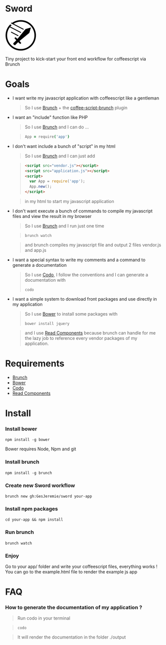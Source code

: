 Sword
=====

![Sword](/sword.png)

Tiny project to kick-start your front end workflow for coffeescript via Brunch

Goals
=====

- I want write my javascript application with coffeescript like a gentleman

	> So I use [Brunch](http://brunch.io) + the [coffee-script-brunch](https://www.npmjs.org/package/coffee-script-brunch) plugin

- I want an "include" function like PHP

	> So I use [Brunch](http://brunch.io) and I can do ...

	> ```coffeescript
	> App = require('app')
	> ```

- I don't want include a bunch of "script" in my html

	> So I use [Brunch](http://brunch.io) and I can just add 

	> ```html
	> <script src="vendor.js"></script>
	> <script src="application.js"></script>
	> <script>
	>	var App = require('app');
	>	App.new();
	> </script>
	> ```

	> in my html to start my javascript application

- I don't want execute a bunch of commands to compile my javascript files and view the result in my browser

	> So I use [Brunch](http://brunch.io) and I run just one time

	> ```terminal
	> brunch watch
	> ```

	> and brunch compiles my javascript file and output 2 files vendor.js and app.js

- I want a special syntax to write my comments and a command to generate a documentation

	> So I use [Codo](https://github.com/coffeedoc/codo), I follow the conventions and I can generate a documentation with 
	> ```terminal
	> codo
	> ```
- I want a simple system to download front packages and use directly in my application

	> So I use [Bower](http://bower.io) to install some packages with 
	> ```
	> bower install jquery
	> ```

	> and I use [Read Components](https://github.com/paulmillr/read-components) because brunch can handle for me the lazy job to reference every vendor packages of my application.

Requirements
=====
- [Brunch](http://brunch.io) 
- [Bower](http://bower.io)
- [Codo](https://github.com/coffeedoc/codo)
- [Read Components](https://github.com/paulmillr/read-components)

Install
=====

### Install bower

```terminal
npm install -g bower
```

Bower requires Node, Npm and git

### Install brunch
```terminal
npm install -g brunch
```

### Create new Sword workflow
```terminal
brunch new gh:GesJeremie/sword your-app
```

### Install npm packages
```terminal
cd your-app && npm install 
```

### Run brunch
```terminal
brunch watch
```

### Enjoy
Go to your app/ folder and write your coffeescript files, everything works !
You can go to the example.html file to render the example js app

FAQ
=====

### How to generate the documentation of my application ?

> Run codo in your terminal
	
> ```
> codo
> ```

> It will render the documentation in the folder ./output
